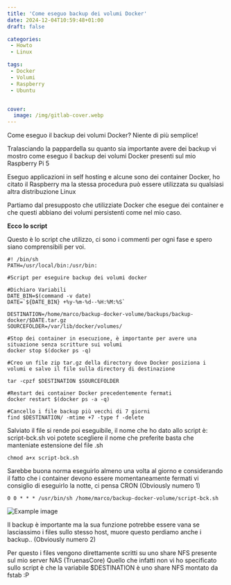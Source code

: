 ```yaml
---
title: 'Come eseguo backup dei volumi Docker'
date: 2024-12-04T10:59:48+01:00
draft: false

categories:
 - Howto
 - Linux

tags:
 - Docker
 - Volumi
 - Raspberry
 - Ubuntu


cover:
  image: /img/gitlab-cover.webp
---
```


Come eseguo il backup dei volumi Docker? Niente di più semplice!

Tralasciando la pappardella su quanto sia importante avere dei backup vi mostro come eseguo il backup dei volumi Docker presenti sul mio Raspberry Pi 5

Eseguo applicazioni in self hosting e alcune sono dei container Docker, ho citato il Raspberry ma la stessa procedura può essere utilizzata su qualsiasi altra distribuzione Linux 

Partiamo dal presupposto che utilizziate Docker che esegue dei container e che questi abbiano dei volumi persistenti come nel mio caso.



**Ecco lo script**

Questo è lo script che utilizzo, ci sono i commenti per ogni fase e spero siano comprensibili per voi.

    #! /bin/sh
    PATH=/usr/local/bin:/usr/bin:

    #Script per eseguire backup dei volumi docker

    #Dichiaro Variabili
    DATE_BIN=$(command -v date)
    DATE=`${DATE_BIN} +%y-%m-%d--%H:%M:%S`

    DESTINATION=/home/marco/backup-docker-volume/backups/backup-docker/$DATE.tar.gz
    SOURCEFOLDER=/var/lib/docker/volumes/

    #Stop dei container in esecuzione, è importante per avere una situazione senza scritture sui volumi
    docker stop $(docker ps -q)

    #Creo un file zip tar.gz della directory dove Docker posiziona i volumi e salvo il file sulla directory di destinazione

    tar -cpzf $DESTINATION $SOURCEFOLDER

    #Restart dei container Docker precedentemente fermati
    docker restart $(docker ps -a -q)

    #Cancello i file backup più vecchi di 7 giorni
    find $DESTINATION/ -mtime +7 -type f -delete


Salviato il file si rende poi eseguibile, il nome che ho dato allo script è: script-bck.sh voi potete scegliere il nome che preferite basta che manteniate estensione del file .sh

    chmod a+x script-bck.sh


Sarebbe buona norma eseguirlo almeno una volta al giorno e considerando il fatto che i container devono essere momentaneamente fermati vi consiglio di eseguirlo la notte, ci pensa CRON (Obviously numero 1)

    0 0 * * * /usr/bin/sh /home/marco/backup-docker-volume/script-bck.sh

![Example image](/img/gitlab2.webp)


Il backup è importante ma la sua funzione potrebbe essere vana se lasciassimo i files sullo stesso host, muore questo perdiamo anche i backup.. (Obviously numero 2)

Per questo i files vengono direttamente scritti su uno share NFS presente sul mio server NAS (TruenasCore) 
Quello che infatti non vi ho specificato sullo script è che la variabile $DESTINATION è uno share NFS montato da fstab :P

